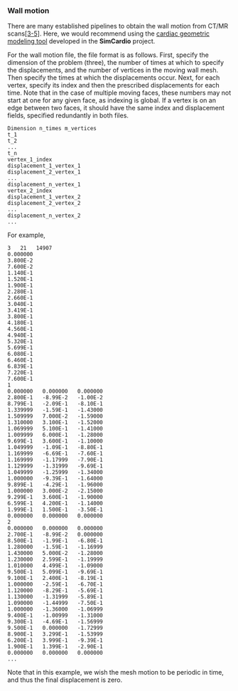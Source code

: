 ### Wall motion

There are many established pipelines to obtain the wall motion from CT/MR scans<a href="#ref-3">[3-5]</a>. Here, we would recommend using the [cardiac geometric modeling tool](simcardio.html#automatic-cardiac-modeling) developed in the **SimCardio** project.

For the wall motion file, the file format is as follows. First, specify the dimension of the problem (three), the number of times at which to specify the displacements, and the number of vertices in the moving wall mesh. Then specify the times at which the displacements occur. Next, for each vertex, specify its index and then the prescribed displacements for each time. Note that in the case of multiple moving faces, these numbers may not start at one for any given face, as indexing is global. If a vertex is on an edge between two faces, it should have the same index and displacement fields, specified redundantly in both files.

```
Dimension n_times m_vertices
t_1
t_2
...
t_n
vertex_1_index
displacement_1_vertex_1
displacement_2_vertex_1
...
displacement_n_vertex_1
vertex_2_index
displacement_1_vertex_2
displacement_2_vertex_2
...
displacement_n_vertex_2
...
```

For example,

```
3   21   14907
0.000000
3.800E-2
7.600E-2
1.140E-1
1.520E-1
1.900E-1
2.280E-1
2.660E-1
3.040E-1
3.419E-1
3.800E-1
4.180E-1
4.560E-1
4.940E-1
5.320E-1
5.699E-1
6.080E-1
6.460E-1
6.839E-1
7.220E-1
7.600E-1
1
0.000000   0.000000   0.000000
2.800E-1   -8.99E-2   -1.00E-2
8.799E-1   -2.09E-1   -8.10E-1
1.339999   -1.59E-1   -1.43000
1.509999   7.000E-2   -1.59000
1.310000   3.100E-1   -1.52000
1.069999   5.100E-1   -1.41000
1.009999   6.000E-1   -1.28000
9.699E-1   3.600E-1   -1.10000
1.049999   -1.09E-1   -8.80E-1
1.169999   -6.69E-1   -7.60E-1
1.169999   -1.17999   -7.90E-1
1.129999   -1.31999   -9.69E-1
1.049999   -1.25999   -1.34000
1.000000   -9.39E-1   -1.64000
9.899E-1   -4.29E-1   -1.96000
1.000000   3.000E-2   -2.15000
9.299E-1   3.600E-1   -1.90000
6.599E-1   4.200E-1   -1.14000
1.999E-1   1.500E-1   -3.50E-1
0.000000   0.000000   0.000000
2
0.000000   0.000000   0.000000
2.700E-1   -8.99E-2   0.000000
8.500E-1   -1.99E-1   -6.80E-1
1.280000   -1.59E-1   -1.16999
1.430000   5.000E-2   -1.28000
1.230000   2.599E-1   -1.19999
1.010000   4.499E-1   -1.09000
9.500E-1   5.099E-1   -9.69E-1
9.100E-1   2.400E-1   -8.19E-1
1.000000   -2.59E-1   -6.70E-1
1.120000   -8.29E-1   -5.69E-1
1.130000   -1.31999   -5.89E-1
1.090000   -1.44999   -7.50E-1
1.000000   -1.36000   -1.06999
9.400E-1   -1.00999   -1.31000
9.300E-1   -4.69E-1   -1.56999
9.500E-1   0.000000   -1.72999
8.900E-1   3.299E-1   -1.53999
6.200E-1   3.999E-1   -9.39E-1
1.900E-1   1.399E-1   -2.90E-1
0.000000   0.000000   0.000000
...
```

Note that in this example, we wish the mesh motion to be periodic in time, and thus the final displacement is zero.
